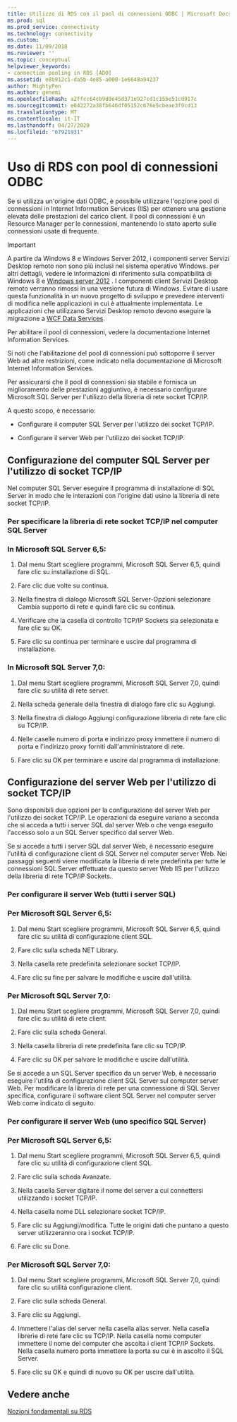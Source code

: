 ```yaml
---
title: Utilizzo di RDS con il pool di connessioni ODBC | Microsoft Docs
ms.prod: sql
ms.prod_service: connectivity
ms.technology: connectivity
ms.custom: ''
ms.date: 11/09/2018
ms.reviewer: ''
ms.topic: conceptual
helpviewer_keywords:
- connection pooling in RDS [ADO]
ms.assetid: e8b912c1-da5b-4e85-a000-1e6648a94237
author: MightyPen
ms.author: genemi
ms.openlocfilehash: a2ffcc64cb9d0e45d371e927cd1c15be51cd917c
ms.sourcegitcommit: e042272a38fb646df05152c676e5cbeae3f9cd13
ms.translationtype: MT
ms.contentlocale: it-IT
ms.lasthandoff: 04/27/2020
ms.locfileid: "67921931"
---
```

# <a name="using-rds-with-odbc-connection-pooling"></a>Uso di RDS con pool di connessioni ODBC
Se si utilizza un'origine dati ODBC, è possibile utilizzare l'opzione pool di connessioni in Internet Information Services (IIS) per ottenere una gestione elevata delle prestazioni del carico client. Il pool di connessioni è un Resource Manager per le connessioni, mantenendo lo stato aperto sulle connessioni usate di frequente.  
  
> [!IMPORTANT]
>  A partire da Windows 8 e Windows Server 2012, i componenti server Servizi Desktop remoto non sono più inclusi nel sistema operativo Windows. per altri dettagli, vedere le informazioni di riferimento sulla compatibilità di Windows 8 e [Windows server 2012](https://www.microsoft.com/download/details.aspx?id=27416) . I componenti client Servizi Desktop remoto verranno rimossi in una versione futura di Windows. Evitare di usare questa funzionalità in un nuovo progetto di sviluppo e prevedere interventi di modifica nelle applicazioni in cui è attualmente implementata. Le applicazioni che utilizzano Servizi Desktop remoto devono eseguire la migrazione a [WCF Data Services](https://go.microsoft.com/fwlink/?LinkId=199565).  
  
 Per abilitare il pool di connessioni, vedere la documentazione Internet Information Services.  
  
 Si noti che l'abilitazione del pool di connessioni può sottoporre il server Web ad altre restrizioni, come indicato nella documentazione di Microsoft Internet Information Services.  
  
 Per assicurarsi che il pool di connessioni sia stabile e fornisca un miglioramento delle prestazioni aggiuntivo, è necessario configurare Microsoft SQL Server per l'utilizzo della libreria di rete socket TCP/IP.  
  
 A questo scopo, è necessario:  
  
-   Configurare il computer SQL Server per l'utilizzo dei socket TCP/IP.  
  
-   Configurare il server Web per l'utilizzo dei socket TCP/IP.  
  
## <a name="configuring-the-sql-server-computer-to-use-tcpip-sockets"></a>Configurazione del computer SQL Server per l'utilizzo di socket TCP/IP  
 Nel computer SQL Server eseguire il programma di installazione di SQL Server in modo che le interazioni con l'origine dati usino la libreria di rete socket TCP/IP.  
  
### <a name="to-specify-the-tcpip-socket-network-library-on-the-sql-server-computer"></a>Per specificare la libreria di rete socket TCP/IP nel computer SQL Server  
  
### <a name="in-microsoft-sql-server-65"></a>In Microsoft SQL Server 6,5:  
  
1.  Dal menu Start scegliere programmi, Microsoft SQL Server 6,5, quindi fare clic su installazione di SQL.  
  
2.  Fare clic due volte su continua.  
  
3.  Nella finestra di dialogo Microsoft SQL Server-Opzioni selezionare Cambia supporto di rete e quindi fare clic su continua.  
  
4.  Verificare che la casella di controllo TCP/IP Sockets sia selezionata e fare clic su OK.  
  
5.  Fare clic su continua per terminare e uscire dal programma di installazione.  
  
### <a name="in-microsoft-sql-server-70"></a>In Microsoft SQL Server 7,0:  
  
1.  Dal menu Start scegliere programmi, Microsoft SQL Server 7,0, quindi fare clic su utilità di rete server.  
  
2.  Nella scheda generale della finestra di dialogo fare clic su Aggiungi.  
  
3.  Nella finestra di dialogo Aggiungi configurazione libreria di rete fare clic su TCP/IP.  
  
4.  Nelle caselle numero di porta e indirizzo proxy immettere il numero di porta e l'indirizzo proxy forniti dall'amministratore di rete.  
  
5.  Fare clic su OK per terminare e uscire dal programma di installazione.  
  
## <a name="configuring-the-web-server-to-use-tcpip-sockets"></a>Configurazione del server Web per l'utilizzo di socket TCP/IP  
 Sono disponibili due opzioni per la configurazione del server Web per l'utilizzo dei socket TCP/IP. Le operazioni da eseguire variano a seconda che si acceda a tutti i server SQL dal server Web o che venga eseguito l'accesso solo a un SQL Server specifico dal server Web.  
  
 Se si accede a tutti i server SQL dal server Web, è necessario eseguire l'utilità di configurazione client di SQL Server nel computer server Web. Nei passaggi seguenti viene modificata la libreria di rete predefinita per tutte le connessioni SQL Server effettuate da questo server Web IIS per l'utilizzo della libreria di rete TCP/IP Sockets.  
  
### <a name="to-configure-the-web-server-all-sql-servers"></a>Per configurare il server Web (tutti i server SQL)  
  
### <a name="for-microsoft-sql-server-65"></a>Per Microsoft SQL Server 6,5:  
  
1.  Dal menu Start scegliere programmi, Microsoft SQL Server 6,5, quindi fare clic su utilità di configurazione client SQL.  
  
2.  Fare clic sulla scheda NET Library.  
  
3.  Nella casella rete predefinita selezionare socket TCP/IP.  
  
4.  Fare clic su fine per salvare le modifiche e uscire dall'utilità.  
  
### <a name="for-microsoft-sql-server-70"></a>Per Microsoft SQL Server 7,0:  
  
1.  Dal menu Start scegliere programmi, Microsoft SQL Server 7,0, quindi fare clic su utilità di rete client.  
  
2.  Fare clic sulla scheda General.  
  
3.  Nella casella libreria di rete predefinita fare clic su TCP/IP.  
  
4.  Fare clic su OK per salvare le modifiche e uscire dall'utilità.  
  
 Se si accede a un SQL Server specifico da un server Web, è necessario eseguire l'utilità di configurazione client SQL Server sul computer server Web. Per modificare la libreria di rete per una connessione di SQL Server specifica, configurare il software client SQL Server nel computer server Web come indicato di seguito.  
  
### <a name="to-configure-the-web-server-a-specific-sql-server"></a>Per configurare il server Web (uno specifico SQL Server)  
  
### <a name="for-microsoft-sql-server-65"></a>Per Microsoft SQL Server 6,5:  
  
1.  Dal menu Start scegliere programmi, Microsoft SQL Server 6,5, quindi fare clic su utilità di configurazione client SQL.  
  
2.  Fare clic sulla scheda Avanzate.  
  
3.  Nella casella Server digitare il nome del server a cui connettersi utilizzando i socket TCP/IP.  
  
4.  Nella casella nome DLL selezionare socket TCP/IP.  
  
5.  Fare clic su Aggiungi/modifica. Tutte le origini dati che puntano a questo server utilizzeranno ora i socket TCP/IP.  
  
6.  Fare clic su Done.  
  
### <a name="for-microsoft-sql-server-70"></a>Per Microsoft SQL Server 7,0:  
  
1.  Dal menu Start scegliere programmi, Microsoft SQL Server 7,0, quindi fare clic su utilità configurazione client.  
  
2.  Fare clic sulla scheda General.  
  
3.  Fare clic su Aggiungi.  
  
4.  Immettere l'alias del server nella casella alias server. Nella casella librerie di rete fare clic su TCP/IP. Nella casella nome computer immettere il nome del computer che ascolta i client TCP/IP Sockets. Nella casella numero porta immettere la porta su cui è in ascolto il SQL Server.  
  
5.  Fare clic su OK e quindi di nuovo su OK per uscire dall'utilità.  
  
## <a name="see-also"></a>Vedere anche  
 [Nozioni fondamentali su RDS](../../../ado/guide/remote-data-service/rds-fundamentals.md)






















